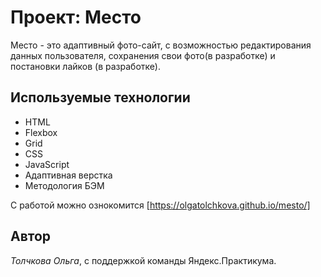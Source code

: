 # Проект: Место

Место - это адаптивный фото-сайт, с возможностью редактирования данных пользователя, сохранения свои фото(в разработке) и постановки лайков (в разработке). 

## Используемые технологии

* HTML
* Flexbox
* Grid
* CSS
* JavaScript
* Адаптивная верстка
* Методология БЭМ

С работой можно ознокомится [https://olgatolchkova.github.io/mesto/]

## Автор
*Толчкова Ольга*, с поддержкой команды Яндекс.Практикума.